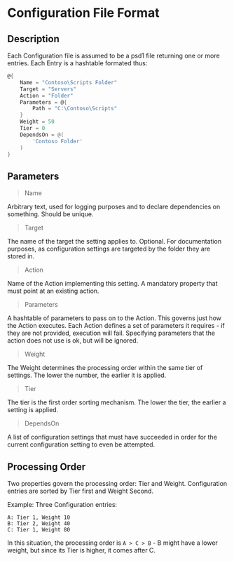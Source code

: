 ﻿# Configuration File Format

## Description

Each Configuration file is assumed to be a psd1 file returning one or more entries.
Each Entry is a hashtable formated thus:

```powershell
@{
    Name = "Contoso\Scripts Folder"
    Target = "Servers"
    Action = "Folder"
    Parameters = @{
        Path = "C:\Contoso\Scripts"
    }
    Weight = 50
    Tier = 0
    DependsOn = @(
        'Contoso Folder'
    )
}
```

## Parameters

> Name

Arbitrary text, used for logging purposes and to declare dependencies on something.
Should be unique.

> Target

The name of the target the setting applies to. Optional.
For documentation purposes, as configuration settings are targeted by the folder they are stored in.

> Action

Name of the Action implementing this setting.
A mandatory property that must point at an existing action.

> Parameters

A hashtable of parameters to pass on to the Action.
This governs just how the Action executes.
Each Action defines a set of parameters it requires - if they are not provided, execution will fail.
Specifying parameters that the action does not use is ok, but will be ignored.

> Weight

The Weight determines the processing order within the same tier of settings.
The lower the number, the earlier it is applied.

> Tier

The tier is the first order sorting mechanism.
The lower the tier, the earlier a setting is applied.

> DependsOn

A list of configuration settings that must have succeeded in order for the current configuration setting to even be attempted.

## Processing Order

Two properties govern the processing order: Tier and Weight.
Configuration entries are sorted by Tier first and Weight Second.

Example: Three Configuration entries:

```text
A: Tier 1, Weight 10
B: Tier 2, Weight 40
C: Tier 1, Weight 80
```

In this situation, the processing order is `A > C > B` - B might have a lower weight, but since its Tier is higher, it comes after C.
